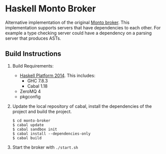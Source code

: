 Haskell Monto Broker
====================

Alternative implementation of the original [Monto broker](https://bitbucket.org/inkytonik/monto).
This implementation supports servers that have dependencies to each other. For
example a type checking server could have a dependency on a parsing server that
produces ASTs.

Build Instructions
------------------

1. Build Requirements:
    * [Haskell Platform 2014](https://www.haskell.org/platform).
      This includes:
        - GHC 7.8.3
        - Cabal 1.18
    * ZeroMQ 4
    * pkgconfig
2. Update the local repository of cabal, install the dependencies of the
   project and build the project.

   ```shell
   $ cd monto-broker
   $ cabal update
   $ cabal sandbox init
   $ cabal install --dependencies-only
   $ cabal build
   ```

3. Start the broker with `./start.sh`